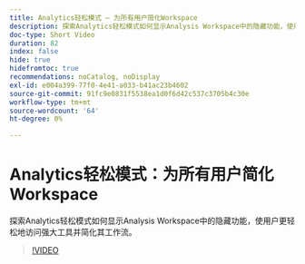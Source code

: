 ```yaml
---
title: Analytics轻松模式 — 为所有用户简化Workspace
description: 探索Analytics轻松模式如何显示Analysis Workspace中的隐藏功能，使用户更轻松地访问强大工具并简化其工作流。
doc-type: Short Video
duration: 82
index: false
hide: true
hidefromtoc: true
recommendations: noCatalog, noDisplay
exl-id: e004a399-77f0-4e41-a033-b41ac23b4602
source-git-commit: 91fc9e0831f5538ea1d0f6d42c537c3705b4c30e
workflow-type: tm+mt
source-wordcount: '64'
ht-degree: 0%

---
```


# Analytics轻松模式：为所有用户简化Workspace

探索Analytics轻松模式如何显示Analysis Workspace中的隐藏功能，使用户更轻松地访问强大工具并简化其工作流。

<!-- 62_S102_3442449_82_analytics-easy-mode-simplifying-workspace-for-all-users -->
>[!VIDEO](https://video.tv.adobe.com/v/3458343/?learn=on&enablevpops=true)

